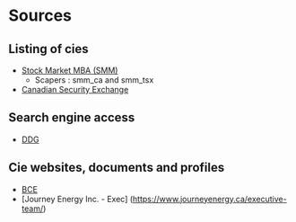 # Sources

## Listing of cies
- [Stock Market MBA (SMM)](https://stockmarketmba.com/canadiancompaniesthattradeonusexchanges.php)
  - Scapers : smm_ca and smm_tsx
- [Canadian Security Exchange](https://www.thecse.com/en/listings)

## Search engine access
- [DDG](https://duckduckgo.com/?q=board+of+director+site%3Ahttps%3A%2F%2Fwww.journeyenergy.ca&t=h_&ia=web)

## Cie websites, documents and profiles
- [BCE](https://www.bce.ca/investors/financial-reports/annual-documents)
- [Journey Energy Inc. - Exec] (https://www.journeyenergy.ca/executive-team/)
